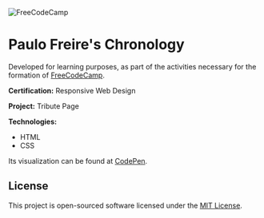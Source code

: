 ![FreeCodeCamp](https://camo.githubusercontent.com/60c67cf9ac2db30d478d21755289c423e1f985c6/68747470733a2f2f73332e616d617a6f6e6177732e636f6d2f66726565636f646563616d702f776964652d736f6369616c2d62616e6e65722e706e67)

# Paulo Freire's Chronology

Developed for learning purposes, as part of the activities necessary for the formation of 
[FreeCodeCamp](https://freecodecamp.org).

**Certification:** Responsive Web Design

**Project:** Tribute Page

**Technologies:**
* HTML
* CSS

Its visualization can be found at [CodePen](https://codepen.io/herberthleao/full/PoPKadr).

## License

This project is open-sourced software licensed under the [MIT License](LICENSE.md).
